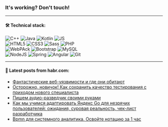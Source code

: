 ### It's working? Don't touch!

---

#### 🛠️ Technical stack:

![C++](https://img.shields.io/badge/C++-informational?logo=c%2B%2B&style=flat&logoColor=white&color=9C033A)
![Java](https://img.shields.io/badge/Java-informational?logo=java&style=flat&logoColor=white&color=007396)
![Kotlin](https://img.shields.io/badge/Kotlin-informational?logo=Kotlin&style=flat&logoColor=white&color=0095D5)
![JS](https://img.shields.io/badge/JS-informational?logo=javaScript&style=flat&logoColor=black&color=F7Df1E) <br>
![HTML5](https://img.shields.io/badge/HTML5-informational?logo=html5&style=flat&logoColor=white&color=E34F26)
![CSS3](https://img.shields.io/badge/CSS3-informational?logo=css3&style=flat&logoColor=white&color=157286)
![Sass](https://img.shields.io/badge/Saas-informational?logo=sass&style=flat&logoColor=white&color=hotpink)
![PHP](https://img.shields.io/badge/PHP-informational?logo=php&style=flat&logoColor=white&color=777BB4) <br>
![WebPAck](https://img.shields.io/badge/WebPack-informational?logo=webPack&style=flat&logoColor=white&color=FF6F00)
![Bootstrap](https://img.shields.io/badge/Bootstrap-informational?logo=Bootstrap&style=flat&logoColor=white&color=7952B3)
![MySQL](https://img.shields.io/badge/MySQL-informational?logo=MySQL&style=flat&logoColor=white&color=00f) <br>
![NodeJS](https://img.shields.io/badge/NodeJS-informational?logo=node.js&style=flat&logoColor=white&color=43853D)
![Spring](https://img.shields.io/badge/Spring-informational?logo=Spring&style=flat&logoColor=white&color=0A9EDC)
![Angular](https://img.shields.io/badge/Vue-informational?logo=vue.js&style=flat&logoColor=white&color=red)
![Git](https://img.shields.io/badge/Git-informational?logo=git&style=flat&logoColor=white&color=darkorange)

___

#### 💬 Latest posts from habr.com:

<!-- BLOG-POST-LIST:START -->
- [Фантастические веб-уязвимости и где они обитают](https://habr.com/ru/post/659847/?utm_source=habrahabr&utm_medium=rss&utm_campaign=659847)
- [Осторожно, новичок! Как сохранить качество тестирования с приходом нового специалиста](https://habr.com/ru/post/660871/?utm_source=habrahabr&utm_medium=rss&utm_campaign=660871)
- [Пишем аудио-разведчик своими руками](https://habr.com/ru/post/660861/?utm_source=habrahabr&utm_medium=rss&utm_campaign=660861)
- [Как мы учимся адаптировать Яндекс Go для незрячих пользователей: ожидания, суровая реальность, чек-лист разработчика](https://habr.com/ru/post/660663/?utm_source=habrahabr&utm_medium=rss&utm_campaign=660663)
- [Bpmn для системного аналитика. Освойте нотацию за 1 час](https://habr.com/ru/post/660649/?utm_source=habrahabr&utm_medium=rss&utm_campaign=660649)
<!-- BLOG-POST-LIST:END -->
